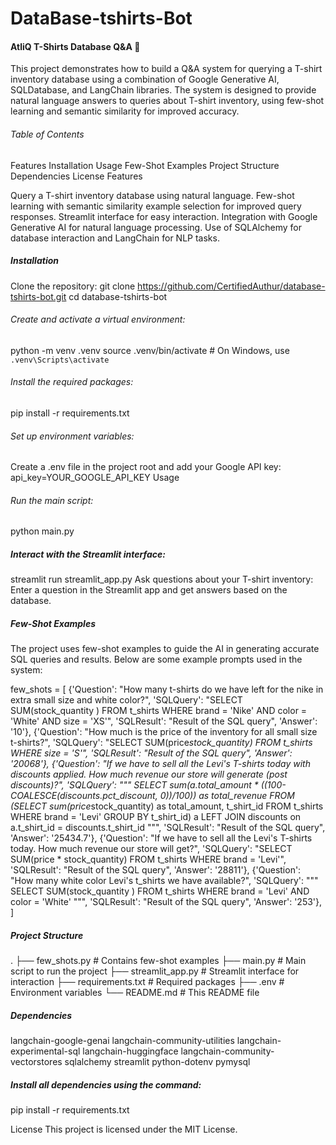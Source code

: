 # DataBase-tshirts-Bot

#### AtliQ T-Shirts Database Q&A 👕
This project demonstrates how to build a Q&A system for querying a T-shirt inventory database using a combination of Google Generative AI, SQLDatabase, and LangChain libraries. The system is designed to provide natural language answers to queries about T-shirt inventory, using few-shot learning and semantic similarity for improved accuracy.

###### Table of Contents
Features
Installation
Usage
Few-Shot Examples
Project Structure
Dependencies
License
Features

Query a T-shirt inventory database using natural language.
Few-shot learning with semantic similarity example selection for improved query responses.
Streamlit interface for easy interaction.
Integration with Google Generative AI for natural language processing.
Use of SQLAlchemy for database interaction and LangChain for NLP tasks.

##### Installation
Clone the repository:
git clone https://github.com/CertifiedAuthur/database-tshirts-bot.git
cd database-tshirts-bot

###### Create and activate a virtual environment:
python -m venv .venv
source .venv/bin/activate  # On Windows, use `.venv\Scripts\activate`

###### Install the required packages:
pip install -r requirements.txt

###### Set up environment variables:
Create a .env file in the project root and add your Google API key:
api_key=YOUR_GOOGLE_API_KEY
Usage

###### Run the main script:
python main.py

##### Interact with the Streamlit interface:
streamlit run streamlit_app.py
Ask questions about your T-shirt inventory:
Enter a question in the Streamlit app and get answers based on the database.

##### Few-Shot Examples
The project uses few-shot examples to guide the AI in generating accurate SQL queries and results. Below are some example prompts used in the system:

few_shots = [
   {'Question': "How many t-shirts do we have left for the nike in extra small size and white color?",
    'SQLQuery': "SELECT SUM(stock_quantity ) FROM t_shirts WHERE brand = 'Nike' AND color = 'White' AND size = 'XS'",
    'SQLResult': "Result of the SQL query",
    'Answer': '10'},
    {'Question': "How much is the price of the inventory for all small size t-shirts?",
    'SQLQuery': "SELECT SUM(price*stock_quantity) FROM t_shirts WHERE size = 'S'",
    'SQLResult': "Result of the SQL query",
    'Answer': '20068'},
    {'Question': "If we have to sell all the Levi's T-shirts today with discounts applied. How much revenue our store will generate (post discounts)?",
    'SQLQuery': """
    SELECT sum(a.total_amount * ((100-COALESCE(discounts.pct_discount, 0))/100)) as total_revenue
    FROM (SELECT sum(price*stock_quantity) as total_amount, t_shirt_id 
          FROM t_shirts WHERE brand = 'Levi'
          GROUP BY t_shirt_id) a 
    LEFT JOIN discounts on a.t_shirt_id = discounts.t_shirt_id
    """,
    'SQLResult': "Result of the SQL query",
    'Answer': '25434.7'},
    {'Question': "If we have to sell all the Levi's T-shirts today. How much revenue our store will get?",
    'SQLQuery': "SELECT SUM(price * stock_quantity) FROM t_shirts WHERE brand = 'Levi'",
    'SQLResult': "Result of the SQL query",
    'Answer': '28811'},
    {'Question': "How many white color Levi's t_shirts we have available?",
    'SQLQuery': """
    SELECT SUM(stock_quantity )
    FROM t_shirts 
    WHERE brand = 'Levi' AND color = 'White'
    """,
    'SQLResult': "Result of the SQL query",
    'Answer': '253'},
]

##### Project Structure
.
├── few_shots.py                 # Contains few-shot examples
├── main.py                      # Main script to run the project
├── streamlit_app.py             # Streamlit interface for interaction
├── requirements.txt             # Required packages
├── .env                         # Environment variables
└── README.md                    # This README file

##### Dependencies
langchain-google-genai
langchain-community-utilities
langchain-experimental-sql
langchain-huggingface
langchain-community-vectorstores
sqlalchemy
streamlit
python-dotenv
pymysql


##### Install all dependencies using the command:
pip install -r requirements.txt

License
This project is licensed under the MIT License.
